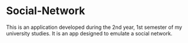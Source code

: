 # Social-Network
This is an application developed during the 2nd year, 1st semester of my university studies. It is an app designed to emulate a social network.
